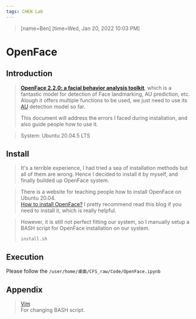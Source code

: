 ```yaml
---
tags: CHEN Lab
---
```

> [name=Ben]
> [time=Wed, Jan 20, 2022 10:03 PM]

# OpenFace

## Introduction
> [**OpenFace 2.2.0: a facial behavior analysis toolkit**](https://github.com/TadasBaltrusaitis/OpenFace), 
> which is a fantastic model for detection of Face landmarking, AU prediction, etc. Alough it offers multiple functions to be used, we just need to use its [AU](https://github.com/TadasBaltrusaitis/OpenFace/wiki/Action-Units) detection model so far. 
> 
> This document will address the errors I faced during installation, and also guide people how to use it.

> System: Ubuntu 20.04.5 LTS

## Install
> It's a terrible experience, I had tried a sea of installation methods but all of them are wrong. 
> Hence I decided to install it by myself, and finally builded up OpenFace system.

> There is a website for teaching people how to install OpenFace on Ubuntu 20.04.  
> [How to install OpenFace?](https://devjunhong.github.io/openface/how_to_install_openface/#second)
> I pretty recommend read this blog if you need to install it, which is really helpful.

> However, it is still not perfect fitting our system, so I manually setup a BASH script for OpenFace installation on our system. 
> 
> `install.sh`

## Execution
Please follow the `/user/home/桌面/CFS_raw/Code/OpenFace.ipynb`

## Appendix
> [Vim](http://linux.vbird.org/linux_basic/0310vi.php)  
> For changing BASH script.